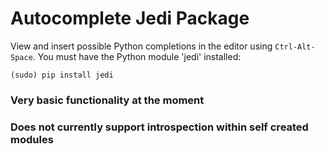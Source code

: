 # Autocomplete Jedi Package

View and insert possible Python completions in the editor using `Ctrl-Alt-Space`.
You must have the Python module 'jedi' installed:

    (sudo) pip install jedi

### Very basic functionality at the moment
### Does not currently support introspection within self created modules
